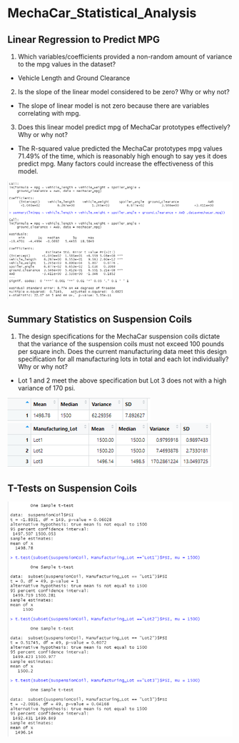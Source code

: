 # MechaCar_Statistical_Analysis

## Linear Regression to Predict MPG
1) Which variables/coefficients provided a non-random amount of variance to the mpg values in the dataset?
- Vehicle Length and Ground Clearance
2) Is the slope of the linear model considered to be zero? Why or why not?
- The slope of linear model is not zero because there are variables correlating with mpg. 
3) Does this linear model predict mpg of MechaCar prototypes effectively? Why or why not?
- The R-squared value predicted the MechaCar prototypes mpg values 71.49% of the time, which is reasonably high enough to say yes it does predict mpg. Many factors could increase the effectiveness of this model. 

![](Images/Del_Image.PNG)

## Summary Statistics on Suspension Coils
1) The design specifications for the MechaCar suspension coils dictate that the variance of the suspension coils must not exceed 100 pounds per square inch. Does the current manufacturing data meet this design specification for all manufacturing lots in total and each lot individually? Why or why not?
- Lot 1 and 2 meet the above specification but Lot 3 does not with a high variance of 170 psi. 

![](Images/Summary.PNG)
![](Images/Lot_Summary.PNG)

## T-Tests on Suspension Coils
![](Images/T_Test.PNG)






